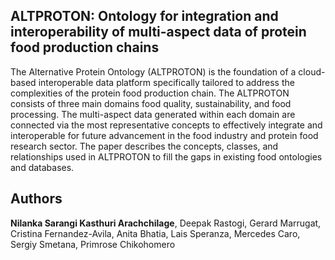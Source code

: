 <h2>ALTPROTON: Ontology for integration and interoperability of multi-aspect data of protein food production chains</h2>

The Alternative Protein Ontology (ALTPROTON) is the foundation of a cloud-based interoperable data platform specifically tailored to address the complexities of the protein food production chain. The ALTPROTON consists of three main domains food quality, sustainability, and food processing. The multi-aspect data generated within each domain are connected via the most representative concepts to effectively integrate and interoperable for future advancement in the food industry and protein food research sector. The paper describes the concepts, classes, and relationships used in ALTPROTON to fill the gaps in existing food ontologies and databases. 

<h2>Authors</h2>
<b>Nilanka Sarangi Kasthuri Arachchilage</b>, Deepak Rastogi, Gerard Marrugat, Cristina Fernandez-Avila, Anita Bhatia, Lais Speranza, Mercedes Caro, Sergiy Smetana, Primrose Chikohomero 
